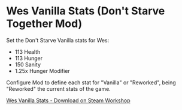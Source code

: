 # Wes Vanilla Stats (Don't Starve Together Mod)
Set the Don't Starve Vanilla stats for Wes:

- 113 Health
- 113 Hunger
- 150 Sanity
- 1.25x Hunger Modifier

Configure Mod to define each stat for \"Vanilla\" or \"Reworked\", being \"Reworked\" the current stats of the game.

[Wes Vanilla Stats - Download on Steam Workshop](https://steamcommunity.com/sharedfiles/filedetails/?id=2941223138)